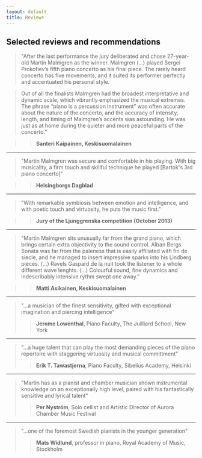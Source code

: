 ```yaml
---
layout: default
title: Reviews
---
```


## Selected reviews and recommendations
 
> "After the last performance the jury deliberated and chose 27-year-old Martin Malmgren as the winner. Malmgren (...) played Sergei Prokofiev’s fifth piano concerto as his final piece. The rarely heard concerto has five movements, and it suited its performer perfectly and accentuated his personal style.

> Out of all the finalists Malmgren had the broadest interpretative and dynamic scale, which vibrantly emphasized the musical extremes. The phrase “piano is a percussion instrument” was often accurate about the nature of the concerto, and the accuracy of intensity, length, and timing of Malmgren’s accents was astounding. He was just as at home during the quieter and more peaceful parts of the concerto."

>>__Santeri Kaipainen, Keskisuomalainen__


---
 
 
 
> "Martin Malmgren was secure and comfortable in his playing. With big musicality, a firm touch and skillful technique he played [Bartok's 3rd piano concerto]" 

>> __Helsingborgs Dagblad__

--- 
 
> "With remarkable symbiosis between emotion and intelligence, and with poetic touch and virtuosity, he puts the music first." 

>> __Jury of the Ljunggrenska competition (October 2013)__
 
--- 

> "Martin Malmgren sits unusually far from the grand piano, which brings certain extra objectivity to the sound control. Alban Bergs Sonata was far from the paleness that is easily affiliated with fin de siecle, and he managed to insert impressive sparks into his Lindberg pieces. (...) Ravels Gaspard de la nuit took the listener to a whole different wave lenghts. (...) Colourful sound, fine dynamics and indescribably intensive rythm swept one away."

>> __Matti Asikainen, Keskisuomalainen__

---
 
> "...a musician of the finest sensitivity, gifted with exceptional imagination and piercing intelligence" 
>> __Jerome Lowenthal__, Piano Faculty, The Juilliard School, New York

---
 
> "...a huge talent that can play the most demanding pieces of the piano repertoire with staggering virtuosity and musical committment" 
>> __Erik T. Tawastjerna__, Piano Faculty, Sibelius Academy, Helsinki
 
---

> "Martin has as a pianist and chamber musician shown instrumental knowledge on an exceptionally high level, paired with his fantastically
    sensitive and lyrical talent" 
>> __Per Nyström__, Solo cellist and Artistic Director of Aurora Chamber Music Festival

---
 
>"...one of the foremost Swedish pianists in the younger generation" 
>> __Mats Widlund__, professor in piano, Royal Academy of Music, Stockholm
